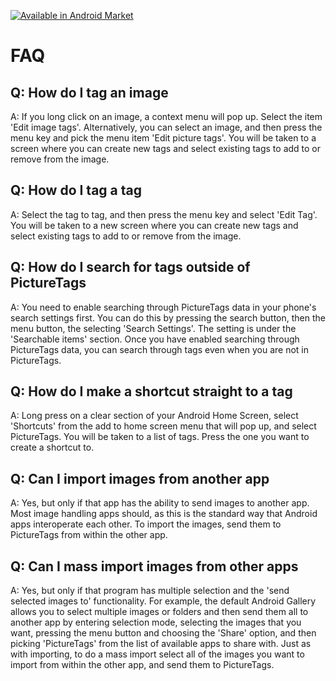 
<a href="http://market.android.com/details?id=net.flaviusb.picturetags" class="cntrlol"><img src="http://www.android.com/images/brand/60_avail_market_logo2.png" alt="Available in Android Market" /></a>


FAQ
===

Q: How do I tag an image
------------------------

A: If you long click on an image, a context menu will pop up. Select the item 'Edit image tags'. Alternatively, you can select an image, and then press the menu key and pick the menu item 'Edit picture tags'. You will be taken to a screen where you can create new tags and select existing tags to add to or remove from the image.

Q: How do I tag a tag
---------------------

A: Select the tag to tag, and then press the menu key and select 'Edit Tag'. You will be taken to a new screen where you can create new tags and select existing tags to add to or remove from the image.

Q: How do I search for tags outside of PictureTags
--------------------------------------------------

A: You need to enable searching through PictureTags data in your phone's search settings first. You can do this by pressing the search button, then the menu button, the selecting 'Search Settings'. The setting is under the 'Searchable items' section. Once you have enabled searching through PictureTags data, you can search through tags even when you are not in PictureTags.

Q: How do I make a shortcut straight to a tag
---------------------------------------------

A: Long press on a clear section of your Android Home Screen, select 'Shortcuts' from the add to home screen menu that will pop up, and select PictureTags. You will be taken to a list of tags. Press the one you want to create a shortcut to.

Q: Can I import images from another app
----------------------------------------

A: Yes, but only if that app has the ability to send images to another app. Most image handling apps should, as this is the standard way that Android apps interoperate each other. To import the images, send them to PictureTags from within the other app.

Q: Can I mass import images from other apps
-------------------------------------------

A: Yes, but only if that program has multiple selection and the 'send selected images to' functionality. For example, the default Android Gallery allows you to select multiple images or folders and then send them all to another app by entering selection mode, selecting the images that you want, pressing the menu button and choosing the 'Share' option, and then picking 'PictureTags' from the list of available apps to share with. Just as with importing, to do a mass import select all of the images you want to import from within the other app, and send them to PictureTags.


